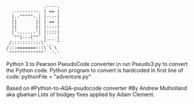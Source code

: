                   .----.
      .---------. | == |
      |.-"""""-.| |----|
      ||       || | == |
      ||       || |----|
      |'-.....-'| |::::|
      `"")---(""` |___.|
     /:::::::::::\" _  "
    /:::=======:::\`\`\
    `"""""""""""""`  '-'
   
   Python 3 to Pearson PseudoCode converter.\n
   run Pseudo3.py to convert the Python code.
   Python program to convert is hardcoded in first line of code:
   pythonFile = "adventure.py"
   
 Based on 
   #Python-to-AQA-psudocode converter
   #By Andrew Mulholland aka gbaman
 Lots of bodgey fixes applied by Adam Clement.
